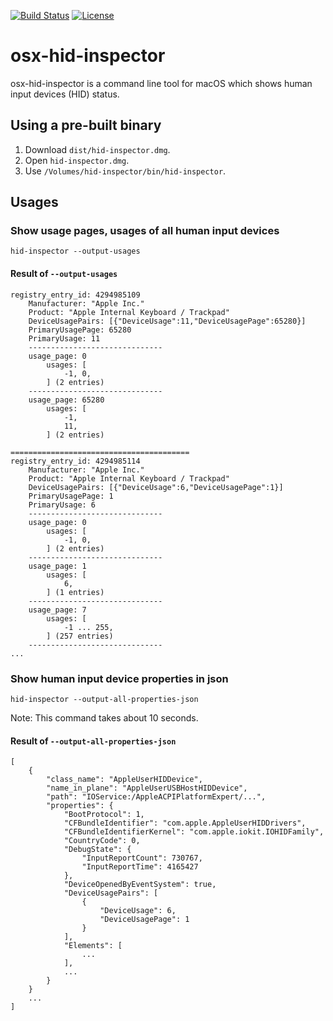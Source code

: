 [![Build Status](https://github.com/pqrs-org/osx-hid-inspector/workflows/CI/badge.svg)](https://github.com/pqrs-org/osx-hid-inspector/actions)
[![License](https://img.shields.io/badge/license-Public%20Domain-blue.svg)](https://github.com/pqrs-org/osx-hid-inspector/blob/master/LICENSE.md)

# osx-hid-inspector

osx-hid-inspector is a command line tool for macOS which shows human input devices (HID) status.

## Using a pre-built binary

1.  Download `dist/hid-inspector.dmg`.
2.  Open `hid-inspector.dmg`.
3.  Use `/Volumes/hid-inspector/bin/hid-inspector`.

## Usages

### Show usage pages, usages of all human input devices

```shell
hid-inspector --output-usages
```

#### Result of `--output-usages`

```text
registry_entry_id: 4294985109
    Manufacturer: "Apple Inc."
    Product: "Apple Internal Keyboard / Trackpad"
    DeviceUsagePairs: [{"DeviceUsage":11,"DeviceUsagePage":65280}]
    PrimaryUsagePage: 65280
    PrimaryUsage: 11
    ------------------------------
    usage_page: 0
        usages: [
            -1, 0,
        ] (2 entries)
    ------------------------------
    usage_page: 65280
        usages: [
            -1,
            11,
        ] (2 entries)

========================================
registry_entry_id: 4294985114
    Manufacturer: "Apple Inc."
    Product: "Apple Internal Keyboard / Trackpad"
    DeviceUsagePairs: [{"DeviceUsage":6,"DeviceUsagePage":1}]
    PrimaryUsagePage: 1
    PrimaryUsage: 6
    ------------------------------
    usage_page: 0
        usages: [
            -1, 0,
        ] (2 entries)
    ------------------------------
    usage_page: 1
        usages: [
            6,
        ] (1 entries)
    ------------------------------
    usage_page: 7
        usages: [
            -1 ... 255,
        ] (257 entries)
    ------------------------------
...
```

### Show human input device properties in json

```shell
hid-inspector --output-all-properties-json
```

Note: This command takes about 10 seconds.

#### Result of `--output-all-properties-json`

```text
[
    {
        "class_name": "AppleUserHIDDevice",
        "name_in_plane": "AppleUserUSBHostHIDDevice",
        "path": "IOService:/AppleACPIPlatformExpert/...",
        "properties": {
            "BootProtocol": 1,
            "CFBundleIdentifier": "com.apple.AppleUserHIDDrivers",
            "CFBundleIdentifierKernel": "com.apple.iokit.IOHIDFamily",
            "CountryCode": 0,
            "DebugState": {
                "InputReportCount": 730767,
                "InputReportTime": 4165427
            },
            "DeviceOpenedByEventSystem": true,
            "DeviceUsagePairs": [
                {
                    "DeviceUsage": 6,
                    "DeviceUsagePage": 1
                }
            ],
            "Elements": [
                ...
            ],
            ...
        }
    }
    ...
]
```
